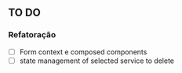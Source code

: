 ## TO DO

### Refatoração

- [ ] Form context e composed components
- [ ] state management of selected service to delete
